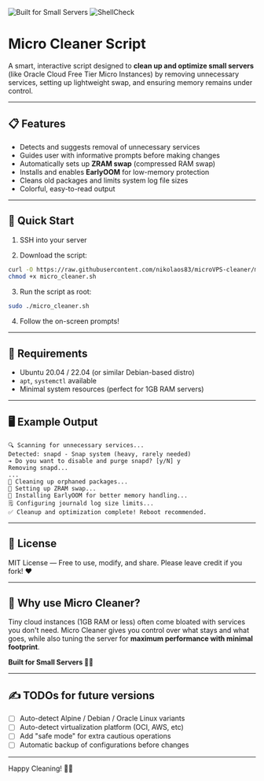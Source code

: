 ![Built for Small Servers](https://img.shields.io/badge/Built%20for-Small%20Servers-green?style=flat-square)
![ShellCheck](https://github.com/YOUR_USERNAME/micro_cleaner/actions/workflows/shellcheck.yml/badge.svg)


# Micro Cleaner Script

A smart, interactive script designed to **clean up and optimize small servers** (like Oracle Cloud Free Tier Micro Instances) by removing unnecessary services, setting up lightweight swap, and ensuring memory remains under control.

---

## 📋 Features

- Detects and suggests removal of unnecessary services
- Guides user with informative prompts before making changes
- Automatically sets up **ZRAM swap** (compressed RAM swap)
- Installs and enables **EarlyOOM** for low-memory protection
- Cleans old packages and limits system log file sizes
- Colorful, easy-to-read output

---

## 🚀 Quick Start

1. SSH into your server

2. Download the script:
```bash
curl -O https://raw.githubusercontent.com/nikolaos83/microVPS-cleaner/main/micro_cleaner.sh
chmod +x micro_cleaner.sh
```

3. Run the script as root:
```bash
sudo ./micro_cleaner.sh
```

4. Follow the on-screen prompts!

---

## 🧠 Requirements

- Ubuntu 20.04 / 22.04 (or similar Debian-based distro)
- `apt`, `systemctl` available
- Minimal system resources (perfect for 1GB RAM servers)

---

## 🖥️ Example Output

```text
🔍 Scanning for unnecessary services...
Detected: snapd - Snap system (heavy, rarely needed)
➔ Do you want to disable and purge snapd? [y/N] y
Removing snapd...
...
🧹 Cleaning up orphaned packages...
🔄 Setting up ZRAM swap...
🧠 Installing EarlyOOM for better memory handling...
🗒️ Configuring journald log size limits...
✅ Cleanup and optimization complete! Reboot recommended.
```

---

## 📜 License

MIT License — Free to use, modify, and share. Please leave credit if you fork! ❤️

---

## 🌱 Why use Micro Cleaner?

Tiny cloud instances (1GB RAM or less) often come bloated with services you don't need. Micro Cleaner gives you control over what stays and what goes, while also tuning the server for **maximum performance with minimal footprint**.

**Built for Small Servers 💾🌿**

---

## ✍️ TODOs for future versions

- [ ] Auto-detect Alpine / Debian / Oracle Linux variants
- [ ] Auto-detect virtualization platform (OCI, AWS, etc)
- [ ] Add "safe mode" for extra cautious operations
- [ ] Automatic backup of configurations before changes

---

Happy Cleaning! 🧹✨

